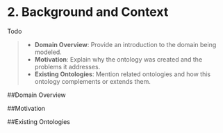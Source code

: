 # 2. Background and Context
Todo
> - **Domain Overview**: Provide an introduction to the domain being modeled.
> - **Motivation**: Explain why the ontology was created and the problems it addresses.
> - **Existing Ontologies**: Mention related ontologies and how this ontology complements or extends them.


##Domain Overview

##Motivation

##Existing Ontologies
